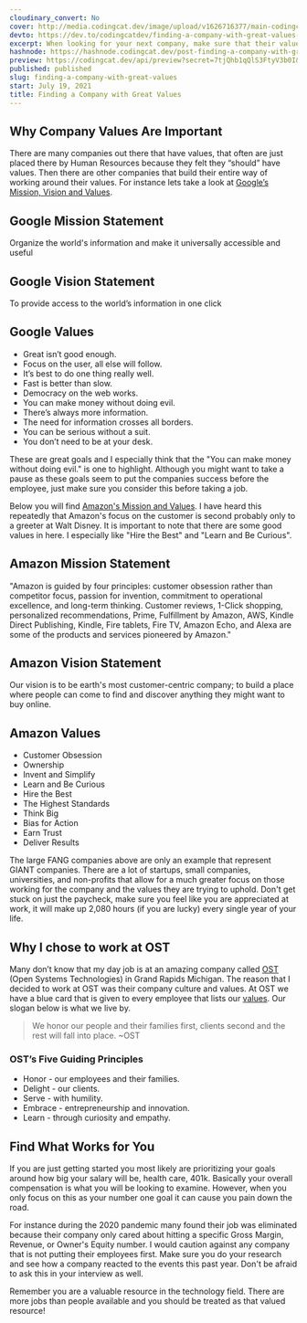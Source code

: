 ```yaml
---
cloudinary_convert: No
cover: http://media.codingcat.dev/image/upload/v1626716377/main-codingcatdev-photo/bcovugngp8i1oayazxai.png
devto: https://dev.to/codingcatdev/finding-a-company-with-great-values-3927
excerpt: When looking for your next company, make sure that their values align with you.
hashnode: https://hashnode.codingcat.dev/post-finding-a-company-with-great-values
preview: https://codingcat.dev/api/preview?secret=7tjQhb1qQlS3FtyV3b0I&selectionType=post&selectionSlug=finding-a-company-with-great-values&_id=55aad0cef52d4856837b3153eb84c074
published: published
slug: finding-a-company-with-great-values
start: July 19, 2021
title: Finding a Company with Great Values
---
```

## Why Company Values Are Important

There are many companies out there that have values, that often are just placed there by Human Resources because they felt they “should” have values. Then there are other companies that build their entire way of working around their values. For instance lets take a look at [Google’s Mission, Vision and Values](https://www.comparably.com/companies/google/mission).

## **Google Mission Statement**

Organize the world's information and make it universally accessible and useful

## **Google Vision Statement**

To provide access to the world’s information in one click

## **Google Values**

- Great isn’t good enough.
- Focus on the user, all else will follow.
- It’s best to do one thing really well.
- Fast is better than slow.
- Democracy on the web works.
- You can make money without doing evil.
- There’s always more information.
- The need for information crosses all borders.
- You can be serious without a suit.
- You don’t need to be at your desk.

These are great goals and I especially think that the "You can make money without doing evil." is one to highlight. Although you might want to take a pause as these goals seem to put the companies success before the employee, just make sure you consider this before taking a job.

Below you will find [Amazon's Mission and Values](https://www.comparably.com/companies/amazon/mission). I have heard this repeatedly that Amazon's focus on the customer is second probably only to a greeter at Walt Disney. It is important to note that there are some good values in here. I especially like "Hire the Best" and "Learn and Be Curious".

## **Amazon Mission Statement**

"Amazon is guided by four principles: customer obsession rather than competitor focus, passion for invention, commitment to operational excellence, and long-term thinking. Customer reviews, 1-Click shopping, personalized recommendations, Prime, Fulfillment by Amazon, AWS, Kindle Direct Publishing, Kindle, Fire tablets, Fire TV, Amazon Echo, and Alexa are some of the products and services pioneered by Amazon."

## **Amazon Vision Statement**

Our vision is to be earth's most customer-centric company; to build a place where people can come to find and discover anything they might want to buy online.

## **Amazon Values**

- Customer Obsession
- Ownership
- Invent and Simplify
- Learn and Be Curious
- Hire the Best
- The Highest Standards
- Think Big
- Bias for Action
- Earn Trust
- Deliver Results

The large FANG companies above are only an example that represent GIANT companies. There are a lot of startups, small companies, universities, and non-profits that allow for a much greater focus on those working for the company and the values they are trying to uphold. Don't get stuck on just the paycheck, make sure you feel like you are appreciated at work, it will make up 2,080 hours (if you are lucky) every single year of your life.

## Why I chose to work at OST

Many don’t know that my day job is at an amazing company called [OST](https://www.ostusa.com/) (Open Systems Technologies) in Grand Rapids Michigan. The reason that I decided to work at OST was their company culture and values. At OST we have a blue card that is given to every employee that lists our [values](https://www.ostusa.com/company/). Our slogan below is what we live by.

> 
> 
> 
> We honor our people and their families first, clients second and the rest will fall into place. ~OST
> 

### OST’s Five Guiding Principles

- Honor - our employees and their families.
- Delight - our clients.
- Serve - with humility.
- Embrace - entrepreneurship and innovation.
- Learn - through curiosity and empathy.

## Find What Works for You

If you are just getting started you most likely are prioritizing your goals around how big your salary will be, health care, 401k. Basically your overall compensation is what you will be looking to examine. However, when you only focus on this as your number one goal it can cause you pain down the road.

For instance during the 2020 pandemic many found their job was eliminated because their company only cared about hitting a specific Gross Margin, Revenue, or Owner's Equity number. I would caution against any company that is not putting their employees first. Make sure you do your research and see how a company reacted to the events this past year. Don't be afraid to ask this in your interview as well.

Remember you are a valuable resource in the technology field. There are more jobs than people available and you should be treated as that valued resource!
